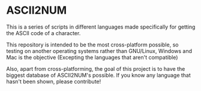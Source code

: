 # ASCII2NUM
This is a series of scripts in different languages made specifically for getting the ASCII code of a character.

This repository is intended to be the most cross-platform possible, so testing on another operating systems rather than GNU/Linux, Windows and Mac is the objective (Excepting the languages that aren't compatible)

Also, apart from cross-platforming, the goal of this project is to have the biggest database of ASCII2NUM's possible. If you know any language that hasn't been shown, please contribute!
